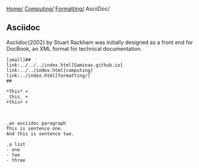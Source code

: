 [Home/](../../../index.html)
[Computing/](../../index.html)
[Formatting/](../index.html)
AsciiDoc/

## Asciidoc

Asciidoc(2002) by Stuart Rackham was initially designed as a front end for DocBook, an XML format for technical documentation.

```
[small]##
link:../../../index.html[Gaminax.github.io]
link:../../index.html[computing]
link:../index.html[formatting/]
##

*This* +
_this_ +
+this+ +



.an asciidoc paragraph
This is sentence one.
And this is sentence two.

.a list
- one
- two
- three
```
